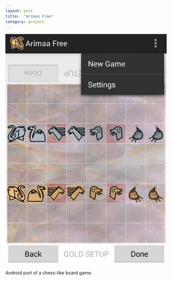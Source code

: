 ```yaml
---
layout: post
title:  "Arimaa Free"
category: project
---
```


![Arimaa Free](/assets/screen-arimaa.jpg)

Android port of a chess-like board game.